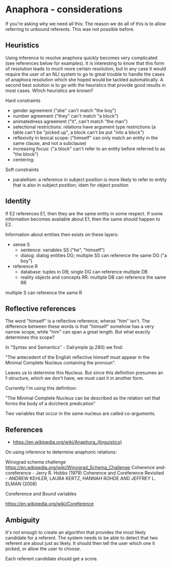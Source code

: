# Anaphora - considerations

If you're asking why we need all this: The reason we do all of this is to allow referring to unbound referents. This was not possible before.

## Heuristics

Using inference to resolve anaphora quickly becomes very complicated (see references below for examples). It is interesting to know that this form of resolution leads to much more certain resolution, but in any case it would require the user of an NLI system to go to great trouble to handle the cases of anaphora resolution which she hoped would be tackled automatically. A second best solution is to go with the heuristics that provide good results in most cases. Which heuristics are known?

Hard constraints

- gender agreement ("she" can't match "the boy")
- number agreement ("they" can't match "a block")
- animatedness agreement ("it", can't match "the man")
- selectional restrictions: relations have argument type restrictions (a table can't be "picked up", a block can't be put "into a block")
- reflexivity in lexical scope: ("himself" can only match an entity in the same clause, and not a subclause)
- increasing focus: ("a block" can't refer to an entity before referred to as "the block")
- centering:

Soft constraints

- paralellism: a reference in subject position is more likely to refer to entity that is also in subject position; idem for object position

## Identity

If E2 references E1, then they are the same entity in some respect. If some information becomes available about E1, then the same should happen to E2.

Information about entities then exists on these layers:

- sense S
  - sentence: variables SS ("he", "himself")
  - dialog: dialog entities DG; multiple SS can reference the same DG ("a boy")
- reference R
  - database: tuples in DB; single DG can reference multiple DB
  - reality objects and concepts RR: multiple DB can reference the same RR

multiple S can reference the same R

## Reflective references

The word "himself" is a reflective reference, wheras "him" isn't. The difference between these words is that "himself" somehow has a very narrow scope, while "him" can span a great length. But what exactly determines this scope?

In "Syntax and Semantics" - Dalrymple (p.280) we find:

  "The antecedent of the English reflective himself must appear in the Minimal Complete Nucleus containing the pronoun".

Leaves us to determine this Nucleus. But since this definition presumes an f-structure, which we don't have, we must cast it in another form.

Currently I'm using this definition:

  "The Minimal Complete Nucleus can be described as the relation set that forms the body of a do/check predication"

Two variables that occur in the same nucleus are called co-arguments.

## References

- https://en.wikipedia.org/wiki/Anaphora_(linguistics)

On using inference to determine anaphoric relations:

Winograd schema challenge https://en.wikipedia.org/wiki/Winograd_Schema_Challenge
Coherence and-coreference - Jerry R. Hobbs (1979)
Coherence and Coreference Revisited - ANDREW KEHLER, LAURA KERTZ, HANNAH ROHDE AND JEFFREY L. ELMAN (2008)

Coreference and Bound variables

https://en.wikipedia.org/wiki/Coreference

## Ambiguity

It's not enough to create an algorithm that provides the most likely candidate for a referent. The system needs to be able to detect that two referent are about just as likely. It should then tell the user which one it picked, or allow the user to choose.

Each referent candidate should get a score.

